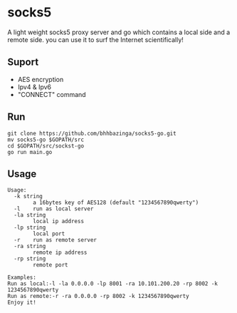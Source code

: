 # socks5
A light weight socks5 proxy server and go which contains a local side and a remote side.
you can use it to surf the Internet scientifically!
## Suport
- AES encryption
- Ipv4 & Ipv6
- "CONNECT" command
## Run
```
git clone https://github.com/bhhbazinga/socks5-go.git
mv socks5-go $GOPATH/src
cd $GOPATH/src/sockst-go
go run main.go
```
## Usage
```
Usage:
  -k string
        a 16bytes key of AES128 (default "1234567890qwerty")
  -l    run as local server
  -la string
        local ip address
  -lp string
        local port
  -r    run as remote server
  -ra string
        remote ip address
  -rp string
        remote port

Examples:
Run as local:-l -la 0.0.0.0 -lp 8001 -ra 10.101.200.20 -rp 8002 -k 1234567890qwerty
Run as remote:-r -ra 0.0.0.0 -rp 8002 -k 1234567890qwerty
Enjoy it!
